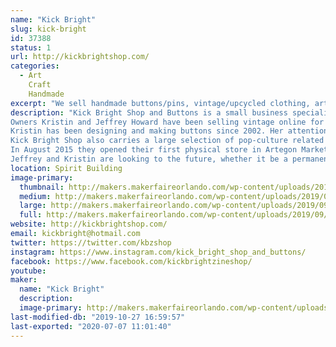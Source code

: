 ```yaml
---
name: "Kick Bright"
slug: kick-bright
id: 37388
status: 1
url: http://kickbrightshop.com/
categories:
  - Art
    Craft
    Handmade
excerpt: "We sell handmade buttons/pins, vintage/upcycled clothing, artwork and more"
description: "Kick Bright Shop and Buttons is a small business specializing in vintage clothing for men, women and children from the 1950s through the 1990s and well as manufacturing bulk order buttons.
Owners Kristin and Jeffrey Howard have been selling vintage online for several years on eBay and Etsy with occasional vending on weekend events across Florida. The two bring their unique style and outlook that vintage should be affordable, worn and loved.
Kristin has been designing and making buttons since 2002. Her attention to quality and speed is why customers return for her expertise. If you own a band or event button it just may have passed through Kristin’s hands.
Kick Bright Shop also carries a large selection of pop-culture related items like collectible toys, glasses, records and record players. Anything cool we probably have it!
In August 2015 they opened their first physical store in Artegon Marketplace in Orlando, Florida (pictured above). In less than a year the store was successful enough to double in size. In January 2017 Artegon abruptly closed despite the success of the individually owned small businesses operating there leaving Kick Bright without a permanent home.
Jeffrey and Kristin are looking to the future, whether it be a permanent new location or traveling pop-ups. Stay tuned right here, it’s always an adventure."
location: Spirit Building
image-primary:
  thumbnail: http://makers.makerfaireorlando.com/wp-content/uploads/2019/09/66262596_2293345494053773_9063570099205570560_o-150x150.jpg
  medium: http://makers.makerfaireorlando.com/wp-content/uploads/2019/09/66262596_2293345494053773_9063570099205570560_o-300x225.jpg
  large: http://makers.makerfaireorlando.com/wp-content/uploads/2019/09/66262596_2293345494053773_9063570099205570560_o-1024x768.jpg
  full: http://makers.makerfaireorlando.com/wp-content/uploads/2019/09/66262596_2293345494053773_9063570099205570560_o.jpg
website: http://kickbrightshop.com/
email: kickbright@hotmail.com
twitter: https://twitter.com/kbzshop
instagram: https://www.instagram.com/kick_bright_shop_and_buttons/
facebook: https://www.facebook.com/kickbrightzineshop/
youtube: 
maker:
  name: "Kick Bright"
  description:
  image-primary: http://makers.makerfaireorlando.com/wp-content/uploads/2019/08/Kick-Bright-Logo-copy.jpg
last-modified-db: "2019-10-27 16:59:57"
last-exported: "2020-07-07 11:01:40"
---
```


